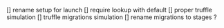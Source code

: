[] rename setup for launch
[] require lookup with default
[] proper truffle simulation
[] truffle migrations simulation
[] rename migrations to stages ?
